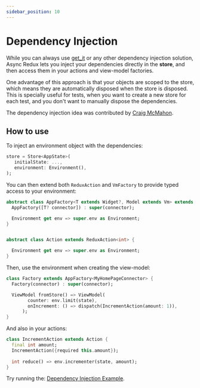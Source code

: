 ```yaml
---
sidebar_position: 10
---
```


# Dependency Injection

While you can always use <a href="https://pub.dev/packages/get_it">get_it</a> or any other
dependency injection solution, Async Redux lets you inject your dependencies directly in the
**store**, and then access them in your actions and view-model factories.
             
One advantage of this approach is that your objects are scoped to the store, which means
they are automatically disposed when the store is disposed. This is specially useful for
tests, when you want to create a new store for each test, and you don't want to manually
dispose the dependencies.

The dependency injection idea was contributed by <a href="https://github.com/craigomac">Craig
McMahon</a>.

## How to use

To inject an environment object with the dependencies:

```dart
store = Store<AppState>(
   initialState: ...,
   environment: Environment(),
);
```

You can then extend both `ReduxAction` and `VmFactory` to provide typed access to your environment:

```dart
abstract class AppFactory<T extends Widget?, Model extends Vm> extends VmFactory<int, T, Model> {
  AppFactory([T? connector]) : super(connector);

  Environment get env => super.env as Environment;
}


abstract class Action extends ReduxAction<int> {

  Environment get env => super.env as Environment;
}
```

Then, use the environment when creating the view-model:

```dart
class Factory extends AppFactory<MyHomePageConnector> {
  Factory(connector) : super(connector);

  ViewModel fromStore() => ViewModel(
        counter: env.limit(state),
        onIncrement: () => dispatch(IncrementAction(amount: 1)),
      );
}

```

And also in your actions:

```dart
class IncrementAction extends Action {
  final int amount;
  IncrementAction({required this.amount});
  
  int reduce() => env.incrementer(state, amount);
}
```

Try running
the: <a href="https://github.com/marcglasberg/async_redux/blob/master/example/lib/main_environment.dart">
Dependency Injection Example</a>.
